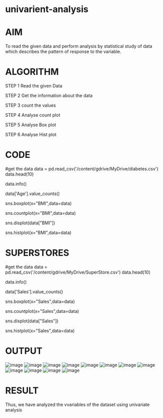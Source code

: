 # univarient-analysis
# AIM

To read the given data and perform analysis by statistical study of data which describes the pattern of response to the variable.

# ALGORITHM

STEP 1 Read the given Data

STEP 2 Get the information about the data

STEP 3 count the values

STEP 4 Analyse count plot

STEP 5 Analyse Box plot

STEP 6 Analyse Hist plot

# CODE
#get the data
data = pd.read_csv('/content/gdrive/MyDrive/diabetes.csv')
data.head(10)

data.info()

data['Age'].value_counts()

sns.boxplot(x="BMI",data=data)

sns.countplot(x="BMI",data=data)

sns.displot(data["BMI"])

sns.histplot(x="BMI",data=data)

# SUPERSTORES

#get the data
data = pd.read_csv('/content/gdrive/MyDrive/SuperStore.csv')
data.head(10)

data.info()

data['Sales'].value_counts()

sns.boxplot(x="Sales",data=data)

sns.countplot(x="Sales",data=data)

sns.displot(data["Sales"])

sns.histplot(x="Sales",data=data)

# OUTPUT
![image](https://user-images.githubusercontent.com/107982953/235744806-f54c6626-bdb8-4272-b4c9-9fb404c66c19.png)
![image](https://user-images.githubusercontent.com/107982953/235744887-dab58652-4807-4c5c-b30a-087c83cfb3d3.png)
![image](https://user-images.githubusercontent.com/107982953/235744982-d3e6478a-2383-41a4-b668-ebb52d84ec9c.png)
![image](https://user-images.githubusercontent.com/107982953/235745034-c5903fa0-5d7a-42bc-bd35-8d0e32a2da5f.png)
![image](https://user-images.githubusercontent.com/107982953/235745110-7919f7c2-3a70-48a7-b123-9eac886eba76.png)
![image](https://user-images.githubusercontent.com/107982953/235745163-ca01403a-13d0-4838-b135-7c7ea68ce55f.png)
![image](https://user-images.githubusercontent.com/107982953/235745243-cc55116e-982b-4e2d-a490-46abb8aaea25.png)
![image](https://user-images.githubusercontent.com/107982953/235745296-9f4e57c4-72bd-4e55-ad40-cf28fc19dd17.png)
![image](https://user-images.githubusercontent.com/107982953/235745361-26a21f37-e899-424c-a22f-c38e8177a48a.png)
![image](https://user-images.githubusercontent.com/107982953/235745425-ec64876f-9c4a-42db-8ed0-d5d26d94bb81.png)
![image](https://user-images.githubusercontent.com/107982953/235745487-73db5ec1-ac5e-46a6-b0c3-32a40da64f6c.png)
![image](https://user-images.githubusercontent.com/107982953/235745546-255990d5-79c5-4fca-b3cd-8998fdfb8f9d.png)

# RESULT
Thus, we have analyzed the vvariables of the dataset using univariate analysis
